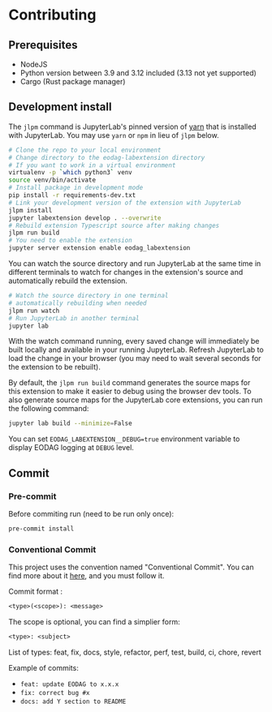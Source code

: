 # Contributing

## Prerequisites

- NodeJS
- Python version between 3.9 and 3.12 included (3.13 not yet supported)
- Cargo (Rust package manager)

## Development install

The `jlpm` command is JupyterLab's pinned version of
[yarn](https://yarnpkg.com/) that is installed with JupyterLab. You may use
`yarn` or `npm` in lieu of `jlpm` below.

```bash
# Clone the repo to your local environment
# Change directory to the eodag-labextension directory
# If you want to work in a virtual environment
virtualenv -p `which python3` venv
source venv/bin/activate
# Install package in development mode
pip install -r requirements-dev.txt
# Link your development version of the extension with JupyterLab
jlpm install
jupyter labextension develop . --overwrite
# Rebuild extension Typescript source after making changes
jlpm run build
# You need to enable the extension
jupyter server extension enable eodag_labextension
```

You can watch the source directory and run JupyterLab at the same time in
different terminals to watch for changes in the extension's source and
automatically rebuild the extension.

```bash
# Watch the source directory in one terminal
# automatically rebuilding when needed
jlpm run watch
# Run JupyterLab in another terminal
jupyter lab
```

With the watch command running, every saved change will immediately be built
locally and available in your running JupyterLab. Refresh JupyterLab to load
the change in your browser (you may need to wait several seconds for the
extension to be rebuilt).

By default, the `jlpm run build` command generates the source maps for this
extension to make it easier to debug using the browser dev tools. To also
generate source maps for the JupyterLab core extensions, you can run the
following command:

```bash
jupyter lab build --minimize=False
```

You can set `EODAG_LABEXTENSION__DEBUG=true` environment variable to display EODAG
logging at `DEBUG` level.

## Commit

### Pre-commit

Before commiting run (need to be run only once):

```bash
pre-commit install
```

### Conventional Commit

This project uses the convention named "Conventional Commit". You can find more about it
[here](https://www.conventionalcommits.org/en/v1.0.0/), and you must follow it.

Commit format :

```txt
<type>(<scope>): <message>
```

The scope is optional, you can find a simplier form:

```txt
<type>: <subject>
```

List of types: feat, fix, docs, style, refactor, perf, test, build, ci, chore, revert

Example of commits:

- `feat: update EODAG to x.x.x`
- `fix: correct bug #x`
- `docs: add Y section to README`
